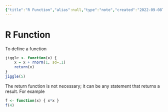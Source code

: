 ```yaml
---
{"title":"R Function","alias":null,"type":"note","created":"2022-09-08T19:18:55","modified":null,"dg-publish":true,"sup":{},"state":"done","permalink":"/r-function/","dgPassFrontmatter":true,"updated":""}
---
```



# R Function

To define a function

```r
jiggle <- function(x) {
    x = x + rnorm(1, sd=.1)
    return(x)
}
jiggle(5)
```

The return function is not necessary; it can be any statement that returns a result. For example

```r
f <- function(x) { x*x }
f(4)
```
